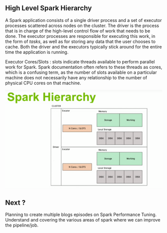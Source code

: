 ## High Level Spark Hierarchy

A Spark application consists of a single driver process and a set of executor processes scattered across nodes on the cluster. The driver is the process that is in charge of the high-level control flow of work that needs to be done. The executor processes are responsible for executing this work, in the form of  _tasks_, as well as for storing any data that the user chooses to cache. Both the driver and the executors typically stick around for the entire time the application is running.

Executor Cores/Slots : slots indicate threads available to perform parallel work for Spark. Spark documentation often refers to these threads as cores, which is a confusing term, as the number of slots available on a particular machine does not necessarily have any relationship to the number of physical CPU cores on that machine.


![Spark](https://github.com/gurditsingh/blog/blob/gh-pages/_screenshots/spark_hierarchy.png?raw=true)



## Next ?

Planning to create multiple blogs episodes on Spark Performance Tuning. Understand and covering the various areas of spark where we can improve the pipeline/job.

<!--stackedit_data:
eyJoaXN0b3J5IjpbNTg4NjE1MDkzLDIwODQ4MzU0ODcsLTE0MT
Q4MDg2ODYsLTczNjQ5MDIzMywtMTc4NjYzNzIyOSwzMjk1ODgz
NTYsMjA0NzY1NDQ0LC01ODU0MjM2ODAsMjgyOTY0ODkwLC0xMz
A2NjM1MjU4LC01MTcwNzA2MjUsLTE4NTI2NTQxMDksLTE3ODE1
MjMwNTIsODE5NDE2NTQ2LC0xMjEzNzc5MzA0LC0xMTc3ODk4Mj
AwLC0xNTkyNzc2ODM5LC0xMzM0MjczNTUwLC02MDEyMzI4MDQs
LTk2MDI3MjAxNl19
-->